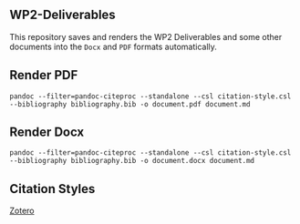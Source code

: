 ## WP2-Deliverables

This repository saves and renders the WP2 Deliverables and some other documents
into the `Docx` and `PDF` formats automatically.

## Render PDF

```
pandoc --filter=pandoc-citeproc --standalone --csl citation-style.csl --bibliography bibliography.bib -o document.pdf document.md
```

## Render Docx

```
pandoc --filter=pandoc-citeproc --standalone --csl citation-style.csl --bibliography bibliography.bib -o document.docx document.md
```

## Citation Styles

[Zotero](https://www.zotero.org/styles)

